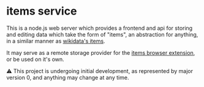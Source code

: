 # items service

This is a node.js web server which provides a frontend and api for storing and editing data which take the form of "items", an abstraction for anything, in a similar manner as [wikidata's items](https://www.wikidata.org/wiki/Help:Items).

It may serve as a remote storage provider for the [items browser extension](https://github.com/06000208/items-extension), or be used on it's own.

⚠️ This project is undergoing initial development, as represented by major version 0, and anything may change at any time.
